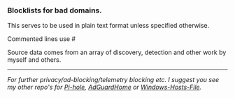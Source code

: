 ### Blocklists for bad domains.

This serves to be used in plain text format unless specified otherwise.

Commented lines use #


Source data comes from an array of discovery, detection and other work by myself and others.



----

<i>For further privacy/ad-blocking/telemetry blocking etc. I suggest you see my other repo's for [Pi-hole](https://github.com/SystemJargon/pi-hole), [AdGuardHome](https://github.com/SystemJargon/AdGuardHome) or [Windows-Hosts-File](https://github.com/SystemJargon/windows-hosts-file).</i>
